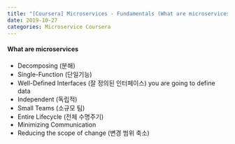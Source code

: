 ```yaml
---
title: "[Coursera] Microservices - Fundamentals (What are microservices)"
date: 2019-10-27
categories: Microservice Coursera
---
```


#### What are microservices 
- Decomposing (분해)
- Single-Function (단일기능)
- Well-Defined Interfaces (잘 정의된 인터페이스)
you are going to define data
- Independent (독립적)
- Small Teams (소규모 팀)
- Entire Lifecycle (전체 수명주기)
- Minimizing Communication
- Reducing the scope of change (변경 범위 축소)
 